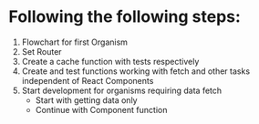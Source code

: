# Following the following steps:

1. Flowchart for first Organism
2. Set Router
3. Create a cache function with tests respectively
4. Create and test functions working with fetch and other tasks independent of React Components
4. Start development for organisms requiring data fetch
    - Start with getting data only
    - Continue with Component function